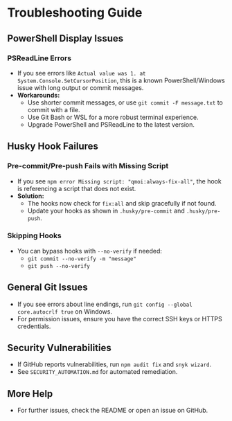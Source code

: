 # Troubleshooting Guide

## PowerShell Display Issues

### PSReadLine Errors
- If you see errors like `Actual value was 1. at System.Console.SetCursorPosition`, this is a known PowerShell/Windows issue with long output or commit messages.
- **Workarounds:**
  - Use shorter commit messages, or use `git commit -F message.txt` to commit with a file.
  - Use Git Bash or WSL for a more robust terminal experience.
  - Upgrade PowerShell and PSReadLine to the latest version.

## Husky Hook Failures

### Pre-commit/Pre-push Fails with Missing Script
- If you see `npm error Missing script: "qmoi:always-fix-all"`, the hook is referencing a script that does not exist.
- **Solution:**
  - The hooks now check for `fix:all` and skip gracefully if not found.
  - Update your hooks as shown in `.husky/pre-commit` and `.husky/pre-push`.

### Skipping Hooks
- You can bypass hooks with `--no-verify` if needed:
  - `git commit --no-verify -m "message"`
  - `git push --no-verify`

## General Git Issues

- If you see errors about line endings, run `git config --global core.autocrlf true` on Windows.
- For permission issues, ensure you have the correct SSH keys or HTTPS credentials.

## Security Vulnerabilities

- If GitHub reports vulnerabilities, run `npm audit fix` and `snyk wizard`.
- See `SECURITY_AUTOMATION.md` for automated remediation.

## More Help
- For further issues, check the README or open an issue on GitHub. 